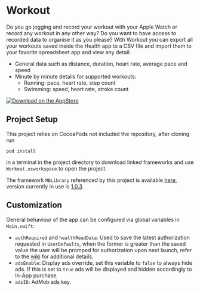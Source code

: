 # Workout
Do you go jogging and record your workout with your Apple Watch or record any workout in any other way? Do you want to have access to recorded data to organise it as you please?
With Workout you can export all your workouts saved inside the Health app to a CSV file and import them to your favorite spreadsheet app and view any detail:
- General data such as distance, duration, heart rate, average pace and speed
- Minute by minute details for supported workouts:
  - Running: pace, heart rate, step count
  - Swimming: speed, heart rate, stroke count


[![Download on the AppStore](http://www.marcoboschi.altervista.org/img/app_store_en.svg)](https://itunes.apple.com/us/app/workout-csv-exporter/id1140433100?ls=1&mt=8)

## Project Setup
This project relies on CocoaPods not included the repository, after cloning run

    pod install

in a terminal in the project directory to download linked frameworks and use `Workout.xcworkspace` to open the project.

The framework `MBLibrary` referenced by this project is available [here](https://github.com/piscoTech/MBLibrary), version currently in use is [1.0.3](https://github.com/piscoTech/MBLibrary/releases/tag/v1.0.3(4)).

## Customization
General behaviour of the app can be configured via global variables in `Main.swift`:

* `authRequired` and `healthReadData`: Used to save the latest authorization requested in `UserDefaults`, when the former is greater than the saved value the user will be promped for authorization upon next launch, refer to the [wiki](https://github.com/piscoTech/Workout/wiki) for additional details.
* `adsEnable`: Display ads override, set this variable to `false` to always hide ads. If this is set to `true` ads will be displayed and hidden accordingly to In-App purchase.
* `adsID`: AdMob ads key.
